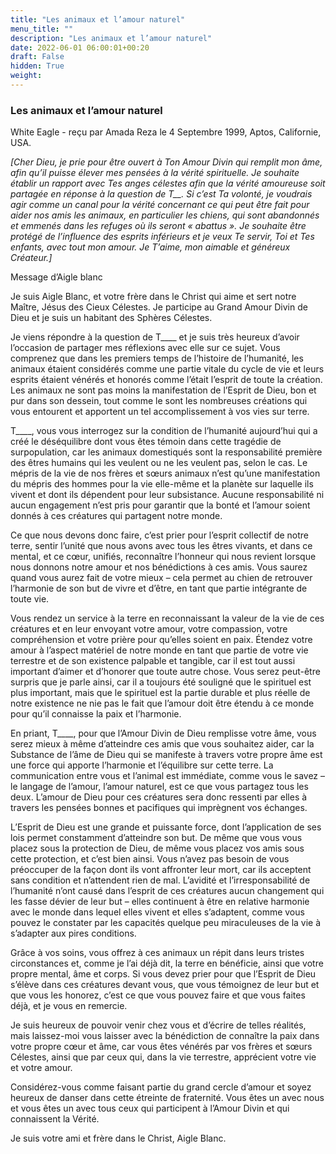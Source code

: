 ```yaml
---
title: "Les animaux et l’amour naturel"
menu_title: ""
description: "Les animaux et l’amour naturel"
date: 2022-06-01 06:00:01+00:20
draft: False
hidden: True
weight:
---
```

### Les animaux et l’amour naturel

White Eagle - reçu par Amada Reza le 4 Septembre 1999, Aptos, Californie, USA.

*[Cher Dieu, je prie pour être ouvert à Ton Amour Divin qui remplit mon âme, afin qu’il puisse élever mes pensées à la vérité spirituelle. Je souhaite établir un rapport avec Tes anges célestes afin que la vérité amoureuse soit partagée en réponse à la question de T__. Si c’est Ta volonté, je voudrais agir comme un canal pour la vérité concernant ce qui peut être fait pour aider nos amis les animaux, en particulier les chiens, qui sont abandonnés et emmenés dans les refuges où ils seront « abattus ». Je souhaite être protégé de l’influence des esprits inférieurs et je veux Te servir, Toi et Tes enfants, avec tout mon amour. Je T’aime, mon aimable et généreux Créateur.]*

Message d’Aigle blanc

Je suis Aigle Blanc, et votre frère dans le Christ qui aime et sert notre Maître, Jésus des Cieux Célestes. Je participe au Grand Amour Divin de Dieu et je suis un habitant des Sphères Célestes.

Je viens répondre à la question de T____ et je suis très heureux d’avoir l’occasion de partager mes réflexions avec elle sur ce sujet. Vous comprenez que dans les premiers temps de l’histoire de l’humanité, les animaux étaient considérés comme une partie vitale du cycle de vie et leurs esprits étaient vénérés et honorés comme l’était l’esprit de toute la création. Les animaux ne sont pas moins la manifestation de l’Esprit de Dieu, bon et pur dans son dessein, tout comme le sont les nombreuses créations qui vous entourent et apportent un tel accomplissement à vos vies sur terre.

T____, vous vous interrogez sur la condition de l’humanité aujourd’hui qui a créé le déséquilibre dont vous êtes témoin dans cette tragédie de surpopulation, car les animaux domestiqués sont la responsabilité première des êtres humains qui les veulent ou ne les veulent pas, selon le cas. Le mépris de la vie de nos frères et sœurs animaux n’est qu’une manifestation du mépris des hommes pour la vie elle-même et la planète sur laquelle ils vivent et dont ils dépendent pour leur subsistance. Aucune responsabilité ni aucun engagement n’est pris pour garantir que la bonté et l’amour soient donnés à ces créatures qui partagent notre monde.

Ce que nous devons donc faire, c’est prier pour l’esprit collectif de notre terre, sentir l’unité que nous avons avec tous les êtres vivants, et dans ce mental, et ce cœur, unifiés, reconnaître l’honneur qui nous revient lorsque nous donnons notre amour et nos bénédictions à ces amis. Vous saurez quand vous aurez fait de votre mieux – cela permet au chien de retrouver l’harmonie de son but de vivre et d’être, en tant que partie intégrante de toute vie.

Vous rendez un service à la terre en reconnaissant la valeur de la vie de ces créatures et en leur envoyant votre amour, votre compassion, votre compréhension et votre prière pour qu’elles soient en paix. Étendez votre amour à l’aspect matériel de notre monde en tant que partie de votre vie terrestre et de son existence palpable et tangible, car il est tout aussi important d’aimer et d’honorer que toute autre chose. Vous serez peut-être surpris que je parle ainsi, car il a toujours été souligné que le spirituel est plus important, mais que le spirituel est la partie durable et plus réelle de notre existence ne nie pas le fait que l’amour doit être étendu à ce monde pour qu’il connaisse la paix et l’harmonie.

En priant, T____, pour que l’Amour Divin de Dieu remplisse votre âme, vous serez mieux à même d’atteindre ces amis que vous souhaitez aider, car la Substance de l’âme de Dieu qui se manifeste à travers votre propre âme est une force qui apporte l’harmonie et l’équilibre sur cette terre. La communication entre vous et l’animal est immédiate, comme vous le savez – le langage de l’amour, l’amour naturel, est ce que vous partagez tous les deux. L’amour de Dieu pour ces créatures sera donc ressenti par elles à travers les pensées bonnes et pacifiques qui imprègnent vos échanges.

L’Esprit de Dieu est une grande et puissante force, dont l’application de ses lois permet constamment d’atteindre son but. De même que vous vous placez sous la protection de Dieu, de même vous placez vos amis sous cette protection, et c’est bien ainsi. Vous n’avez pas besoin de vous préoccuper de la façon dont ils vont affronter leur mort, car ils acceptent sans condition et n’attendent rien de mal. L’avidité et l’irresponsabilité de l’humanité n’ont causé dans l’esprit de ces créatures aucun changement qui les fasse dévier de leur but – elles continuent à être en relative harmonie avec le monde dans lequel elles vivent et elles s’adaptent, comme vous pouvez le constater par les capacités quelque peu miraculeuses de la vie à s’adapter aux pires conditions.

Grâce à vos soins, vous offrez à ces animaux un répit dans leurs tristes circonstances et, comme je l’ai déjà dit, la terre en bénéficie, ainsi que votre propre mental, âme et corps. Si vous devez prier pour que l’Esprit de Dieu s’élève dans ces créatures devant vous, que vous témoignez de leur but et que vous les honorez, c’est ce que vous pouvez faire et que vous faites déjà, et je vous en remercie.

Je suis heureux de pouvoir venir chez vous et d’écrire de telles réalités, mais laissez-moi vous laisser avec la bénédiction de connaître la paix dans votre propre cœur et âme, car vous êtes vénérés par vos frères et sœurs Célestes, ainsi que par ceux qui, dans la vie terrestre, apprécient votre vie et votre amour.

Considérez-vous comme faisant partie du grand cercle d’amour et soyez heureux de danser dans cette étreinte de fraternité. Vous êtes un avec nous et vous êtes un avec tous ceux qui participent à l’Amour Divin et qui connaissent la Vérité.

Je suis votre ami et frère dans le Christ, Aigle Blanc.
